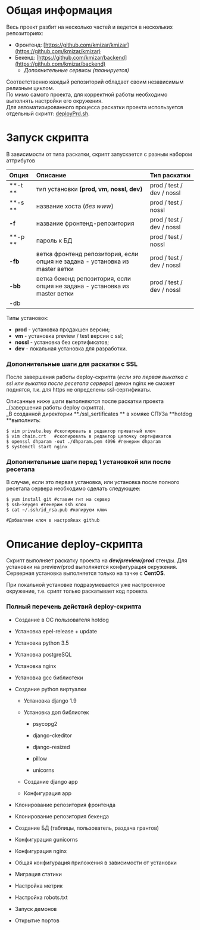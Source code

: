 # Общая информация

Весь проект разбит на несколько частей и ведется в нескольких репозиториях:

* Фронтенд: [https://github.com/kmizar/kmizar](https://github.com/kmizar/kmizar)
* Бекенд: [https://github.com/kmizar/backend](https://github.com/kmizar/backend)
  * _Дополнительные сервисы \(планируется\)_

Соответственно каждый репозиторий обладает своим независимым релизным циклом.  
По мимо самого проекта, для корректной работы необходимо выполнять настройки его окружения.  
Для автоматизированного процесса раскатки проекта используется отдельный скрипт: [deployPrd.sh](https://github.com/kmizar/installer/blob/master/deployPrd.sh).

# Запуск скрипта

В зависимости от типа раскатки, скрипт запускается с разным набором аттрибутов

| Опция | Описание | Тип раскатки |
| :--- | :--- | :--- |
| **-t ** | тип установки **\(prod, vm, nossl, dev\)** | prod / test / dev / nossl |
| **-s ** | название хоста \(_без www_\) | prod / test / nossl |
| **-f** | название фронтенд-репозитория | prod / test / dev / nossl |
| **-p ** | пароль к БД | prod / test / nossl |
| **-fb** | ветка фронтенд репозитория, если опция не задана - установка из master ветки | prod / test / dev / nossl |
| **-bb** | ветка бекенд репозитория, если опция не задана - установка из master ветки | prod / test / dev / nossl |
| -db |  |  |

Типы установок:

* **prod** - установка продакшен версии;
* **vm** - установка preview / test версии с ssl;
* **nossl** - установка без сертификатов;
* **dev** - локальная установка для разработки.

### Дополнительные шаги для раскатки с SSL

После завершения работы deploy-скрипта \(_если это первая выкатка с ssl или выкатка после ресетапа сервера_\) демон nginx не сможет поднятся, т.к. для https не определены ssl-сертификаты.

Описанные ниже шаги выполняются после раскатки проекта _\(завершения работы deploy скрипта\).      
_В созданной директории **./ssl\_sertificates ** в хомяке СПУЗа **hotdog **выполнить:

```
$ vim private.key #скопировать в редактор приватный ключ
$ vim chain.crt   #скопировать в редактор цепочку сертификатов
$ openssl dhparam -out ./dhparam.pem 4096 #генерим dhparam
$ systemctl start nginx
```

### Дополнительные шаги перед 1 установкой или после ресетапа

В случае, если это первая установка, или установка после полного ресетапа сервера необходимо сделать следующее:

```
$ yum install git #ставим гит на сервер
$ ssh-keygen #генерим ssh ключ
$ cat ~/.ssh/id_rsa.pub #копируем ключ

#Добавляем ключ в настройках github
```

# Описание deploy-скрипта

Скрипт выполняет раскатку проекта на _**dev/preview/prod**_ стенды. Для установки на preview/prod выполняется конфигурация окружения. Серверная установка выполняется только на тачке с **CentOS**.

При локальной установке подразумевается уже настроенное окружение, т.е. срипт только раскатывает код проекта.

### Полный перечень действий deploy-скрипта

* Создание в ОС пользователя hotdog
* Установка epel-release + update
* Установка python 3.5
* Установка postgreSQL
* Установка nginx
* Установка gcc библиотеки
* Создание python виртуалки

  * Установка django 1.9
  * Установка доп библиотек

    * psycopg2

    * django-ckeditor

    * django-resized

    * pillow

    * unicorns

  * Создание django app

  * Конфигурация app

* Клонирование репозитория фронтенда

* Клонирование репозитория бекенда

* Создание БД \(таблицы, пользователь, раздача грантов\)

* Конфигурация gunicorns

* Конфигурация nginx

* Общая конфигурация приложения в зависимости от установки

* Миграция статики

* Настройка метрик

* Настройка robots.txt

* Запуск демонов

* Открытие портов



